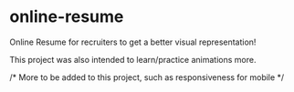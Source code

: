 # online-resume

Online Resume for recruiters to get a better visual representation!

This project was also intended to learn/practice animations more.

/* More to be added to this project, such as responsiveness for mobile */

